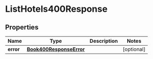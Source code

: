 

# ListHotels400Response

## Properties

Name | Type | Description | Notes
------------ | ------------- | ------------- | -------------
**error** | [**Book400ResponseError**](Book400ResponseError.md) |  |  [optional]




